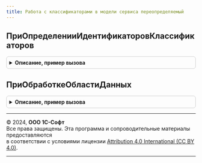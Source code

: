 ```yaml
---
title: Работа с классификаторами в модели сервиса переопределяемый
---
```



## ПриОпределенииИдентификаторовКлассификаторов
<details style="margin: 1em 0; padding: 0.5em; border: 1px solid #ccc; border-radius: 6px;">

<summary style="font-weight: bold; cursor: pointer;">Описание, пример вызова</summary>

```bsl

// Определяет идентификаторы классификаторов, которые в обязательном порядке должны
// быть включены в манифест конфигурации для Менеджера сервиса. Заполнять реализацию
// метода имеет смысл в случае, если загрузка классификатора зависит от настроек
// конфигурации (функциональных опций, констант и т.д.).
//
// Параметры:
//  Идентификаторы - Массив из Строка - идентификатор классификатора для добавления в манифест.
//
// Пример:
//	Идентификаторы.Добавить("CentralBankRefinancingRate");
//
//@skip-warning
Процедура ПриОпределенииИдентификаторовКлассификаторов(Идентификаторы) Экспорт
```

Пример вызова
```bsl
РаботаСКлассификаторамиВМоделиСервисаПереопределяемый.ПриОпределенииИдентификаторовКлассификаторов(Идентификаторы) 
```
</details>

## ПриОбработкеОбластиДанных
<details style="margin: 1em 0; padding: 0.5em; border: 1px solid #ccc; border-radius: 6px;">

<summary style="font-weight: bold; cursor: pointer;">Описание, пример вызова</summary>

```bsl

// Переопределяются алгоритмы обработки области после загрузки поставляемых данных
// классификаторов.
//
// Параметры:
//  Идентификатор           - Строка - идентификатор классификатора в сервисе классификаторов.
//                            Определяется в процедуре ПриДобавленииКлассификаторов;
//  Версия                  - Число - номер загруженной версии;
//  ДополнительныеПараметры - Структура - содержит дополнительные параметры обработки,
//                            которые были заполнены в переопределяемом методе
//                            РаботаСКлассификаторамиПереопределяемый.ПриЗагрузкеКлассификатора
//                            и в методе ИнтеграцияПодсистемБИП.ПриЗагрузкеКлассификатора.
//
// Пример:
//	Если Идентификатор = "CentralBankRefinancingRate" Тогда
//		Документы.КомпенсацияЗаЗадержкуЗарплаты.ПерерасчетКомпенсацияЗаЗадержкуЗарплаты();
//	КонецЕсли;
//
//@skip-warning
Процедура ПриОбработкеОбластиДанных(Идентификатор, Версия, ДополнительныеПараметры) Экспорт
```

Пример вызова
```bsl
РаботаСКлассификаторамиВМоделиСервисаПереопределяемый.ПриОбработкеОбластиДанных(Идентификатор, Версия, ДополнительныеПараметры) 
```
</details>

---

© 2024, **ООО 1С-Софт**  
Все права защищены. Эта программа и сопроводительные материалы предоставляются  
в соответствии с условиями лицензии [Attribution 4.0 International (CC BY 4.0)](https://creativecommons.org/licenses/by/4.0/legalcode).

---

